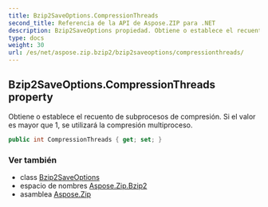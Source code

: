 ```yaml
---
title: Bzip2SaveOptions.CompressionThreads
second_title: Referencia de la API de Aspose.ZIP para .NET
description: Bzip2SaveOptions propiedad. Obtiene o establece el recuento de subprocesos de compresión. Si el valor es mayor que 1 se utilizará la compresión multiproceso.
type: docs
weight: 30
url: /es/net/aspose.zip.bzip2/bzip2saveoptions/compressionthreads/
---
```

## Bzip2SaveOptions.CompressionThreads property

Obtiene o establece el recuento de subprocesos de compresión. Si el valor es mayor que 1, se utilizará la compresión multiproceso.

```csharp
public int CompressionThreads { get; set; }
```

### Ver también

* class [Bzip2SaveOptions](../)
* espacio de nombres [Aspose.Zip.Bzip2](../../bzip2saveoptions/)
* asamblea [Aspose.Zip](../../../)


